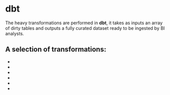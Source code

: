 # dbt

The heavy transformations are performed in **dbt**, it takes as inputs an array of dirty tables and outputs a fully curated dataset ready to be ingested by BI analysts.

A selection of transformations: 
-
-
-
-
-
-
-


